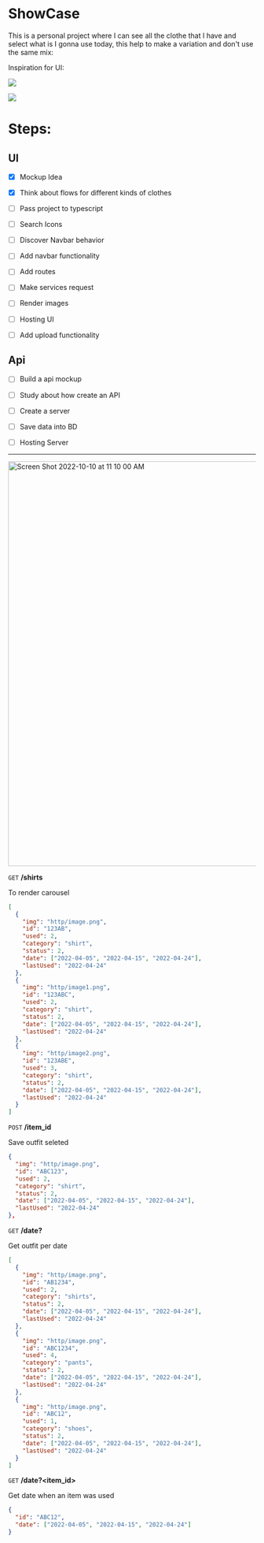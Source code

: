 # ShowCase

This is a personal project where I can see all the clothe that I have and select what is I gonna use today, this help to make a variation and don't use the same mix:

Inspiration for UI:

![](https://i.pinimg.com/originals/ae/1c/37/ae1c37954fdec00c28ab7bbe38fd74ad.gif)

![](https://i.pinimg.com/originals/d6/e4/8c/d6e48ca013f303cb083222dbcd20cc94.gif)

# Steps:
## UI
- [x] Mockup Idea
- [x] Think about flows for different kinds of clothes
- [ ] Pass project to typescript
- [ ] Search Icons
- [ ] Discover Navbar behavior
- [ ] Add navbar functionality
- [ ] Add routes
- [ ] Make services request
- [ ] Render images
- [ ] Hosting UI
- [ ] Add upload functionality


## Api
- [ ] Build a api mockup
- [ ] Study about how create an API
- [ ] Create a server
- [ ] Save data into BD
- [ ] Hosting Server


----
<img width="822" alt="Screen Shot 2022-10-10 at 11 10 00 AM" src="https://user-images.githubusercontent.com/37992878/194915381-0656bebf-0c6c-46bf-8497-f1f7bf346f64.png">


`GET` **/shirts**

To render carousel
```json
[
  {
    "img": "http/image.png",
    "id": "123AB",
    "used": 2,
    "category": "shirt",
    "status": 2,
    "date": ["2022-04-05", "2022-04-15", "2022-04-24"],
    "lastUsed": "2022-04-24"
  },
  {
    "img": "http/image1.png",
    "id": "123ABC",
    "used": 2,
    "category": "shirt",
    "status": 2,
    "date": ["2022-04-05", "2022-04-15", "2022-04-24"],
    "lastUsed": "2022-04-24"
  },
  {
    "img": "http/image2.png",
    "id": "123ABE",
    "used": 3,
    "category": "shirt",
    "status": 2,
    "date": ["2022-04-05", "2022-04-15", "2022-04-24"],
    "lastUsed": "2022-04-24"
  }
]
```




`POST` **/item_id**

Save outfit seleted

```json
{
  "img": "http/image.png",
  "id": "ABC123",
  "used": 2,
  "category": "shirt",
  "status": 2,
  "date": ["2022-04-05", "2022-04-15", "2022-04-24"],
  "lastUsed": "2022-04-24"
},
```


`GET` **/date?<date>**

Get outfit per date
```json
[
  {
    "img": "http/image.png",
    "id": "AB1234",
    "used": 2,
    "category": "shirts",
    "status": 2,
    "date": ["2022-04-05", "2022-04-15", "2022-04-24"],
    "lastUsed": "2022-04-24"
  },
  {
    "img": "http/image.png",
    "id": "ABC1234",
    "used": 4,
    "category": "pants",
    "status": 2,
    "date": ["2022-04-05", "2022-04-15", "2022-04-24"],
    "lastUsed": "2022-04-24"
  },
  {
    "img": "http/image.png",
    "id": "ABC12",
    "used": 1,
    "category": "shoes",
    "status": 2,
    "date": ["2022-04-05", "2022-04-15", "2022-04-24"],
    "lastUsed": "2022-04-24"
  }
]
```

`GET` **/date?<item_id>**

Get date when an item was used
```json
{
  "id": "ABC12",
  "date": ["2022-04-05", "2022-04-15", "2022-04-24"]
}
```
